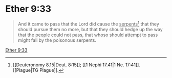 # Ether 9:33

> And it came to pass that the Lord did cause the <u>serpents</u>[^a] that they should pursue them no more, but that they should hedge up the way that the people could not pass, that whoso should attempt to pass might fall by the poisonous serpents.

[Ether 9:33](https://www.churchofjesuschrist.org/study/scriptures/bofm/ether/9?lang=eng&id=p33#p33)


[^a]: [[Deuteronomy 8.15|Deut. 8:15]]; [[1 Nephi 17.41|1 Ne. 17:41]]. [[Plague|TG Plague]].  
